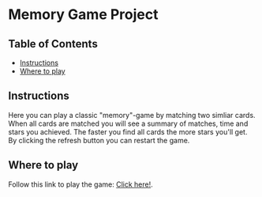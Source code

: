 # Memory Game Project

## Table of Contents

* [Instructions](#instructions)
* [Where to play](#where-to-play) 

## Instructions

Here you can play a classic "memory"-game by matching two simliar cards. When all cards are matched you will see a summary of matches, time and stars you achieved. The faster you find all cards the more stars you'll get. By clicking the refresh button you can restart the game. 

## Where to play 

Follow this link to play the game: [Click here!](/index.html).

